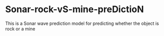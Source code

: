 # Sonar-rock-vS-mine-preDictioN
This is a Sonar wave prediction model for predicting whether the object is rock or a mine  
